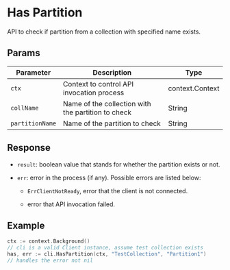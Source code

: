 # Has Partition

API to check if partition from a collection with specified name exists.

## Params

| Parameter    | Description                                                  | Type                     |
| ------------ | ------------------------------------------------------------ | ------------------------ |
| `ctx`        | Context to control API invocation process                    | context.Context          |
| `collName`   | Name of the collection with the partition to check           | String                   |
| `partitionName` | Name of the partition to check                            | String                   |


## Response

- `result`: boolean value that stands for whether the partition exists or not.

- `err`: error in the process (if any). Possible errors are listed below:

    - `ErrClientNotReady`, error that the client is not connected.

    - error that API invocation failed.

## Example

```go
ctx := context.Background()
// cli is a valid Client instance, assume test collection exists
has, err := cli.HasPartition(ctx, "TestCollection", "Partition1")
// handles the error not nil
```
